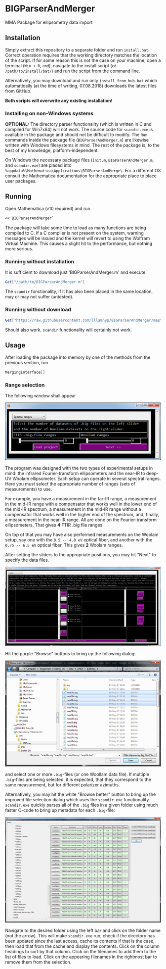# BIGParserAndMerger

MMA Package for ellipsometry data import

## Installation

Simply extract this repository to a separate folder and run `install.bat`. Correct operation requires that the working directory matches the location of the script. If for some reason this is not the case on your machine, open a terminal (`Win + R`, `cmd`), navigate to the install script (`cd /path/to/install/bat/`) and run the script from the command line.

Alternatively, you may download and run only `install_from_hub.bat` which automatically (at the time of writing, 07.08.2018) downloads the latest files from GitHub.

**Both scripts will overwrite any existing installation!**

### Installing on non-Windows systems

**OPTIONAL:** The directory parser functionality (which is written in C and compiled for Win7x64) will not work. The source code for `scandir.exe` is available in the package and should not be difficult to modify. The `Run` commands inside the package file (`BIGParserAndMerger.m`) are likewise written with Windows filesystems in mind. The rest of the package is, to the best of my knowledge, platform-independent.

On Windows the necessary package files (`init.m`, `BIGParserAndMerger.m`, and `scandir.exe`) are placed into `%appdata%\Mathematica\Applications\BIGParserAndMerge\`. For a different OS consult the Mathematica documentation for the appropriate place to place user packages.

## Running

Open Mathematica (v10 required) and run

```mathematica
<< BIGParserAndMerger`
```

The package will take some time to load as many functions are being compiled to C. If a C compiler is not present on the system, warning messages will be issued and the kernel will revert to using the Wolfram Virtual Machine. This causes a slight hit to the performance, but nothing more serious.

### Running without installation

It is sufficient to download just 'BIGParserAndMerger.m' and execute

```mathematica
Get["/path/to/BIGParserAndMerger.m"]
```

The `scandir` functionality, if it has also been placed in the same location, may or may not suffer (untested).

### Running without download

```mathematica
Get["https://raw.githubusercontent.com/lllamnyp/BIGParserAndMerger/master/BIGParserAndMerger.m"]
```

Should also work. `scandir` functionality will certainly not work.

## Usage

After loading the package into memory by one of the methods from the previous section, run

```mathematica
MergingInterface[]
```

### Range selection

The following window shall appear

![Range selection](https://github.com/lllamnyp/BIGParserAndMerger/raw/master/img/range_select.png)

The program was designed with the two types of experimental setups in mind: the infrared Fourier-transform ellipsometers and the near-IR to deep-UV Woolam ellipsometer. Each setup can operate in several spectral ranges. Here you must select the appropriate number of ranges (sets of measurements) to use.

For example, you have a measurement in the far-IR range, a measurement in the mid-IR range with a compensator that works well in the lower end of the mid-IR spectrum, a measurement in the mid-IR range without a compensator that works well in the higher end of the spectrum, and, finally, a measurement in the near-IR range. All are done on the Fourier-transform ellipsometers. That gives **4** FTIR .big file ranges.

On top of that you may have also performed measurements on the Woolam setup, say one with the `0.5 -- 4.0 eV` optical fiber, and another with the `0.75 -- 6.5 eV` optical fiber. This gives **2** Woolam ranges.

After setting the sliders to the appropriate positions, you may hit "Next" to specify the data files.

![File selection](https://github.com/lllamnyp/BIGParserAndMerger/raw/master/img/file_select.png)

Hit the purple "Browse" buttons to bring up the following dialog:

![Normal file dialog](https://github.com/lllamnyp/BIGParserAndMerger/raw/master/img/normal_file_dialog.png)

and select one or more `.big`-files (or one Woollam data file). If multiple `.big`-files are being selected, it is expected, that they correspond to the same measurement, but for different polarizer azimuths.

Alternatively, you may hit the white "Browse better" button to bring up the improved file selection dialog which uses the `scandir.exe` functionality. `scandir.exe` quickly parses all of the `.big` files in a given folder using much faster C-code to bring up metadata for each `.big`-file:

![Better file dialog](https://github.com/lllamnyp/BIGParserAndMerger/raw/master/img/better_file_dialog.png)

Navigate to the desired folder using the left bar and click on the folder name (not the arrow). This will make `scandir.exe` run, check if the directory has been updated since the last access, cache its contents if that is the case, then load that from the cache and display the contents. Click on the column headings to sort by that column. Click on the filenames to add them to the list of files to load. Click on the appearing filenames in the rightmost bar to remove them from the selection.

